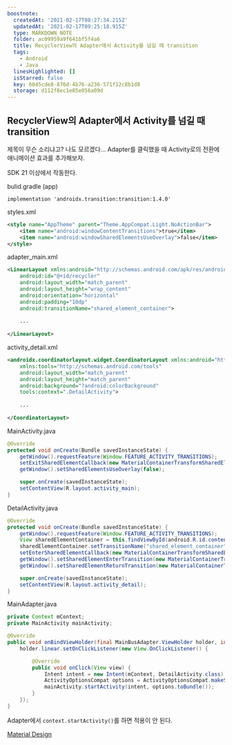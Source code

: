 ```yaml
---
boostnote:
  createdAt: '2021-02-17T08:27:34.215Z'
  updatedAt: '2021-02-17T09:25:18.915Z'
  type: MARKDOWN_NOTE
  folder: ac09959a9f641bf5f4a6
  title: RecyclerView의 Adapter에서 Activity를 넘길 때 transition
  tags:
    - Android
    - Java
  linesHighlighted: []
  isStarred: false
  key: 6045cde8-876d-4b76-a236-571f12c8b1d8
  storage: d112f8ec1e85e056a09d
---
```


RecyclerView의 Adapter에서 Activity를 넘길 때 transition
---
제목이 무슨 소리냐고? 나도 모르겠다...
Adapter를 클릭했을 때 Activity로의 전환에 애니메이션 효과를 추가해보자.

SDK 21 이상에서 작동한다.

bulid.gradle (app)
```
implementation 'androidx.transition:transition:1.4.0'
```


styles.xml
```xml
<style name="AppTheme" parent="Theme.AppCompat.Light.NoActionBar">
    <item name="android:windowContentTransitions">true</item>
    <item name="android:windowSharedElementsUseOverlay">false</item>
</style>
```

adapter_main.xml
```xml
<LinearLayout xmlns:android="http://schemas.android.com/apk/res/android"
    android:id="@+id/recycler"
    android:layout_width="match_parent"
    android:layout_height="wrap_content"
    android:orientation="horizontal"
    android:padding="10dp"
    android:transitionName="shared_element_container">
    
    ...
    
</LinearLayout>
```

activity_detail.xml
```xml
<androidx.coordinatorlayout.widget.CoordinatorLayout xmlns:android="http://schemas.android.com/apk/res/android"
    xmlns:tools="http://schemas.android.com/tools"
    android:layout_width="match_parent"
    android:layout_height="match_parent"
    android:background="?android:colorBackground"
    tools:context=".DetailActivity">
    
    ...
    
</CoordinatorLayout>
```

MainActivity.java
```java
@Override
protected void onCreate(Bundle savedInstanceState) {
    getWindow().requestFeature(Window.FEATURE_ACTIVITY_TRANSITIONS);
    setExitSharedElementCallback(new MaterialContainerTransformSharedElementCallback());
    getWindow().setSharedElementsUseOverlay(false);

    super.onCreate(savedInstanceState);
    setContentView(R.layout.activity_main);
}
```

DetailActivity.java
```java
@Override
protected void onCreate(Bundle savedInstanceState) {
    getWindow().requestFeature(Window.FEATURE_ACTIVITY_TRANSITIONS);
    View sharedElementContainer = this.findViewById(android.R.id.content);
    sharedElementContainer.setTransitionName("shared_element_container");
    setEnterSharedElementCallback(new MaterialContainerTransformSharedElementCallback());
    getWindow().setSharedElementEnterTransition(new MaterialContainerTransform().addTarget(android.R.id.content).setDuration(1000L));
    getWindow().setSharedElementReturnTransition(new MaterialContainerTransform().addTarget(android.R.id.content).setDuration(900L));

    super.onCreate(savedInstanceState);
    setContentView(R.layout.activity_detail);
}
```

MainAdapter.java
```java
private Context mContext;
private MainActivity mainActivity;

@Override
public void onBindViewHolder(final MainBusAdapter.ViewHolder holder, int position) {
    holder.linear.setOnClickListener(new View.OnClickListener() {

        @Override
        public void onClick(View view) {
            Intent intent = new Intent(mContext, DetailActivity.class);
            ActivityOptionsCompat options = ActivityOptionsCompat.makeSceneTransitionAnimation(mainActivity, view, "shared_element_container");
            mainActivity.startActivity(intent, options.toBundle());
        }
    });
}
```

Adapter에서 `context.startActivity()`를 하면 적용이 안 된다.

[Material Design](https://material.io/develop/android/theming/motion)